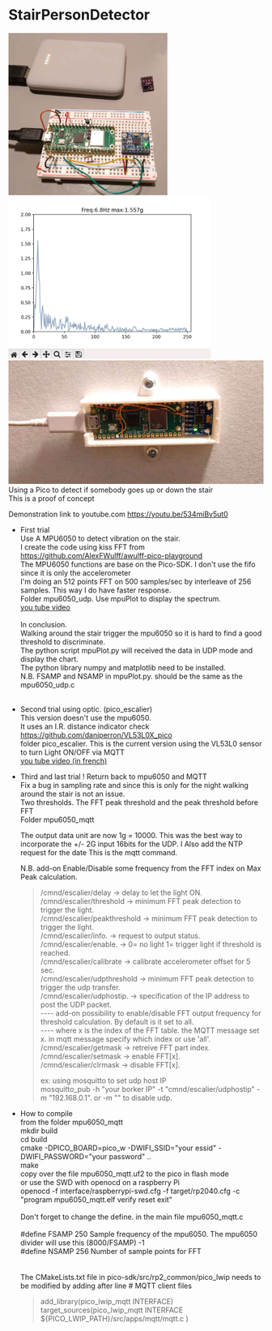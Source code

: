 # StairPersonDetector
<img src="pico_mpu6050.jpg" height=320><img src="mpu6050FFT.jpg" height=320>
<img src="picoWmpu6050_onstair.jpg"><br>
Using a Pico  to detect if somebody  goes up or down the stair<br>
This is a proof of concept <br>

Demonstration link to youtube.com <a href=https://youtu.be/534miBv5ut0>https://youtu.be/534miBv5ut0</a><br>

- First trial<br>
 Use A MPU6050 to detect vibration on the stair.<br>
 I create the code using kiss FFT from https://github.com/AlexFWulff/awulff-pico-playground <br>
 The MPU6050 functions  are base on the Pico-SDK. I don't use the fifo since it is only the accelerometer <br>
 I'm doing an 512 points  FFT on 500 samples/sec by interleave of 256 samples. This way I do have faster response.<br>
 Folder mpu6050_udp. Use mpuPlot to display the spectrum.<br>
 <a href="https://www.youtube.com/watch?v=534miBv5ut0"> you tube video</a><br>
 <br>In conclusion.<br>
  Walking around the stair trigger the mpu6050 so it is hard to find a good threshold to discriminate.<br>
  The python script mpuPlot.py will received the data in UDP mode and display the chart.<br>
  The python library numpy and matplotlib need to be installed.<br>
  N.B. FSAMP and NSAMP in mpuPlot.py. should be the same as the mpu6050_udp.c<br>
  <br>

- Second trial using optic. (pico_escalier)<br>
  This version doesn't use the mpu6050.<br>
  It uses an I.R. distance indicator check https://github.com/danjperron/VL53L0X_pico<br>
  folder pico_escalier.   This is the current version using the VL53L0 sensor to turn Light ON/OFF via MQTT<br>
  <a href="https://youtu.be/ci57-oai_Nk"> you tube video (in french)</a><br>
 
 
- Third and last trial !  Return back to mpu6050 and MQTT<br>
  Fix a bug in sampling rate and since this is only for the night walking around the stair is not an issue.<br>
  Two thresholds.  The FFT peak threshold and the peak threshold before FFT<br>
  Folder mpu6050_mqtt<br>
 
  The output data unit are now 1g = 10000.  This was the best way to incorporate the +/- 2G input 16bits for the UDP.
  I Also add the NTP request for the date
  This is the mqtt command.<br>

  N.B. add-on Enable/Disable some frequency from the FFT index on Max Peak calculation.
 
    <blockquote>/cmnd/escalier/delay -> delay to let the light ON.<br>
    /cmnd/escalier/threshold     -> minimum FFT peak detection to trigger the light.<br>
    /cmnd/escalier/peakthreshold -> minimum FFT peak detection to trigger the light.<br>
    /cmnd/escalier/info.         -> request to output status.<br>
    /cmnd/escalier/enable.       ->   0= no light  1= trigger light if threshold is reached.<br>
    /cmnd/escalier/calibrate     ->   calibrate accelerometer offset for 5 sec.<br>
    /cmnd/escalier/udpthreshold  -> minimum FFT peak detection to trigger the udp transfer.<br>
    /cmnd/escalier/udphostip.    -> specification of the IP address to post the UDP packet.<br>
    ---- add-on  possibility to enable/disable FFT output frequency for threshold calculation. By default is it set to all.<br>
    ---- where x is the index of the FFT table. the MQTT message set x.  in  mqtt message specify which index or use 'all'.<br>
    /cmnd/escalier/getmask       -> retreive FFT part index.<br>
    /cmnd/escalier/setmask       -> enable   FFT[x].<br>
    /cmnd/escalier/clrmask       -> disable  FFT[x].</lockquote>
 
  ex: using mosquitto to set udp host IP<br>
       mosquitto_pub -h "your borker IP" -t "cmnd/escalier/udphostip" -m "192.168.0.1".   or -m "" to disable udp.
  
       
- How to compile<br>
  from the folder mpu6050_mqtt<br>
  mkdir build<br>
  cd build<br>
  cmake -DPICO_BOARD=pico_w -DWIFI_SSID="your essid" -DWIFI_PASSWORD="your password" ..<br>
  make<br>
  copy over the file mpu6050_mqtt.uf2 to the pico in flash mode<br>
  or use the SWD with openocd on a raspberry Pi<br>
  openocd -f interface/raspberrypi-swd.cfg -f target/rp2040.cfg -c "program mpu6050_mqtt.elf verify reset exit"<br>
  <br>
  Don't forget to change the define. in the main file mpu6050_mqtt.c<br>
  <br>
  #define FSAMP 250         Sample frequency of the mpu6050. The mpu6050 divider will use this (8000/FSAMP) -1<br>
  #define NSAMP 256         Number of sample points for FFT<br><br>       
  The CMakeLists.txt file in pico-sdk/src/rp2_common/pico_lwip needs to be modified by adding after line   # MQTT client files<br>
    <blockquote>add_library(pico_lwip_mqtt INTERFACE)
    target_sources(pico_lwip_mqtt INTERFACE<br>
            ${PICO_LWIP_PATH}/src/apps/mqtt/mqtt.c
            )</blockquote>  
  
  
  
  
 

